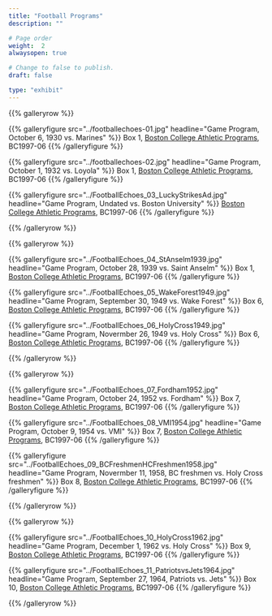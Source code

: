 ```yaml
---
title: "Football Programs"
description: ""

# Page order
weight:  2
alwaysopen: true

# Change to false to publish.
draft: false

type: "exhibit"
---
```


{{% galleryrow %}}

{{% galleryfigure src="../footballechoes-01.jpg" headline="Game Program, October 6, 1930 vs. Marines" %}}
Box 1, [Boston College Athletic Programs](https://bc-primo.hosted.exlibrisgroup.com/permalink/f/l6ucgu/ALMA-BC21470522600001021), BC1997-06
{{% /galleryfigure %}}

{{% galleryfigure src="../footballechoes-02.jpg" headline="Game Program, October 1, 1932 vs. Loyola" %}}
Box 1, [Boston College Athletic Programs](https://bc-primo.hosted.exlibrisgroup.com/permalink/f/l6ucgu/ALMA-BC21470522600001021), BC1997-06
{{% /galleryfigure %}}

{{% galleryfigure src="../FootballEchoes_03_LuckyStrikesAd.jpg" headline="Game Program, Undated vs. Boston University" %}}
[Boston College Athletic Programs](https://bc-primo.hosted.exlibrisgroup.com/permalink/f/l6ucgu/ALMA-BC21470522600001021), BC1997-06
{{% /galleryfigure %}}

{{% /galleryrow %}}

{{% galleryrow %}}

{{% galleryfigure src="../FootballEchoes_04_StAnselm1939.jpg" headline="Game Program, October 28, 1939 vs. Saint Anselm" %}}
Box 1, [Boston College Athletic Programs](https://bc-primo.hosted.exlibrisgroup.com/permalink/f/l6ucgu/ALMA-BC21470522600001021), BC1997-06
{{% /galleryfigure %}}

{{% galleryfigure src="../FootballEchoes_05_WakeForest1949.jpg" headline="Game Program, September 30, 1949 vs. Wake Forest" %}}
Box 6, [Boston College Athletic Programs](https://bc-primo.hosted.exlibrisgroup.com/permalink/f/l6ucgu/ALMA-BC21470522600001021), BC1997-06
{{% /galleryfigure %}}

{{% galleryfigure src="../FootballEchoes_06_HolyCross1949.jpg" headline="Game Program, Novermber 26, 1949 vs. Holy Cross" %}}
Box 6, [Boston College Athletic Programs](https://bc-primo.hosted.exlibrisgroup.com/permalink/f/l6ucgu/ALMA-BC21470522600001021), BC1997-06
{{% /galleryfigure %}}

{{% /galleryrow %}}

{{% galleryrow %}}

{{% galleryfigure src="../FootballEchoes_07_Fordham1952.jpg" headline="Game Program, October 24, 1952 vs. Fordham" %}}
Box 7, [Boston College Athletic Programs](https://bc-primo.hosted.exlibrisgroup.com/permalink/f/l6ucgu/ALMA-BC21470522600001021), BC1997-06
{{% /galleryfigure %}}

{{% galleryfigure src="../FootballEchoes_08_VMI1954.jpg" headline="Game Program, October 9, 1954 vs. VMI" %}}
Box 7, [Boston College Athletic Programs](https://bc-primo.hosted.exlibrisgroup.com/permalink/f/l6ucgu/ALMA-BC21470522600001021), BC1997-06
{{% /galleryfigure %}}

{{% galleryfigure src="../FootballEchoes_09_BCFreshmenHCFreshmen1958.jpg" headline="Game Program, Novermber 11, 1958, BC freshmen vs. Holy Cross freshmen" %}}
Box 8, [Boston College Athletic Programs](https://bc-primo.hosted.exlibrisgroup.com/permalink/f/l6ucgu/ALMA-BC21470522600001021), BC1997-06
{{% /galleryfigure %}}

{{% /galleryrow %}}

{{% galleryrow %}}

{{% galleryfigure src="../FootballEchoes_10_HolyCross1962.jpg" headline="Game Program, December 1, 1962 vs. Holy Cross" %}}
Box 9, [Boston College Athletic Programs](https://bc-primo.hosted.exlibrisgroup.com/permalink/f/l6ucgu/ALMA-BC21470522600001021), BC1997-06
{{% /galleryfigure %}}

{{% galleryfigure src="../FootballEchoes_11_PatriotsvsJets1964.jpg" headline="Game Program, September 27, 1964, Patriots vs. Jets" %}}
Box 10, [Boston College Athletic Programs](https://bc-primo.hosted.exlibrisgroup.com/permalink/f/l6ucgu/ALMA-BC21470522600001021), BC1997-06
{{% /galleryfigure %}}



{{% /galleryrow %}}
